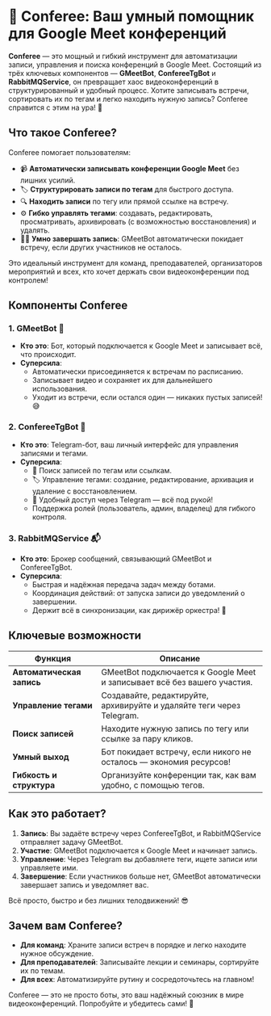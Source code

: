 # 🌟 Conferee: Ваш умный помощник для Google Meet конференций

**Conferee** — это мощный и гибкий инструмент для автоматизации записи, управления и поиска конференций в Google Meet. Состоящий из трёх ключевых компонентов — **GMeetBot**, **ConfereeTgBot** и **RabbitMQService**, он превращает хаос видеоконференций в структурированный и удобный процесс. Хотите записывать встречи, сортировать их по тегам и легко находить нужную запись? Conferee справится с этим на ура! 🚀

## Что такое Conferee?

Conferee помогает пользователям:
- 📹 **Автоматически записывать конференции Google Meet** без лишних усилий.
- 🏷️ **Структурировать записи по тегам** для быстрого доступа.
- 🔍 **Находить записи** по тегу или прямой ссылке на встречу.
- ⚙️ **Гибко управлять тегами**: создавать, редактировать, просматривать, архивировать (с возможностью восстановления) и удалять.
- 🏃‍♂️ **Умно завершать запись**: GMeetBot автоматически покидает встречу, если других участников не осталось.

Это идеальный инструмент для команд, преподавателей, организаторов мероприятий и всех, кто хочет держать свои видеоконференции под контролем!

## Компоненты Conferee

### 1. GMeetBot 🎥
- **Кто это**: Бот, который подключается к Google Meet и записывает всё, что происходит.
- **Суперсила**: 
  - Автоматически присоединяется к встречам по расписанию.
  - Записывает видео и сохраняет их для дальнейшего использования.
  - Уходит из встречи, если остался один — никаких пустых записей! 😅

### 2. ConfereeTgBot 🤖
- **Кто это**: Telegram-бот, ваш личный интерфейс для управления записями и тегами.
- **Суперсила**: 
  - 🔎 Поиск записей по тегам или ссылкам.
  - 🏷️ Управление тегами: создание, редактирование, архивация и удаление с восстановлением.
  - 📲 Удобный доступ через Telegram — всё под рукой!
  - Поддержка ролей (пользователь, админ, владелец) для гибкого контроля.

### 3. RabbitMQService 📬
- **Кто это**: Брокер сообщений, связывающий GMeetBot и ConfereeTgBot.
- **Суперсила**: 
  - Быстрая и надёжная передача задач между ботами.
  - Координация действий: от запуска записи до уведомлений о завершении.
  - Держит всё в синхронизации, как дирижёр оркестра! 🎻

## Ключевые возможности

| Функция                        | Описание                                                                 |
|--------------------------------|--------------------------------------------------------------------------|
| **Автоматическая запись**      | GMeetBot подключается к Google Meet и записывает всё без вашего участия. |
| **Управление тегами**          | Создавайте, редактируйте, архивируйте и удаляйте теги через Telegram.    |
| **Поиск записей**              | Находите нужную запись по тегу или ссылке за пару кликов.               |
| **Умный выход**                | Бот покидает встречу, если никого не осталось — экономия ресурсов!       |
| **Гибкость и структура**       | Организуйте конференции так, как вам удобно, с помощью тегов.           |

## Как это работает?

1. **Запись**: Вы задаёте встречу через ConfereeTgBot, и RabbitMQService отправляет задачу GMeetBot.
2. **Участие**: GMeetBot подключается к Google Meet и начинает запись.
3. **Управление**: Через Telegram вы добавляете теги, ищете записи или управляете ими.
4. **Завершение**: Если участников больше нет, GMeetBot автоматически завершает запись и уведомляет вас.

Всё просто, быстро и без лишних телодвижений! 😎

## Зачем вам Conferee?

- **Для команд**: Храните записи встреч в порядке и легко находите нужное обсуждение.
- **Для преподавателей**: Записывайте лекции и семинары, сортируйте их по темам.
- **Для всех**: Автоматизируйте рутину и сосредоточьтесь на главном!

Conferee — это не просто боты, это ваш надёжный союзник в мире видеоконференций. Попробуйте и убедитесь сами! 💪
